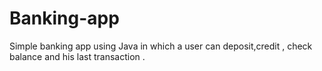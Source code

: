 # Banking-app
Simple banking app using Java in which a user can deposit,credit , check balance and his last transaction .


